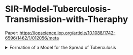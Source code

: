 # SIR-Model-Tuberculosis-Transmission-with-Theraphy
Paper: https://iopscience.iop.org/article/10.1088/1742-6596/1462/1/012056/meta

<details>
<summary>Formation of a Model for the Spread of Tuberculosis</summary>
* Suspectible
* Infected
* Recovered
</details>
